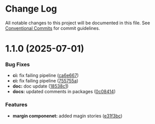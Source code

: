 # Change Log

All notable changes to this project will be documented in this file.
See [Conventional Commits](https://conventionalcommits.org) for commit guidelines.

# 1.1.0 (2025-07-01)


### Bug Fixes

* **ci:** fix failing pipeline ([ca6e667](https://github.com/ken0063/mds/commit/ca6e6676af11e0a7d441b9540c1fab894c6cc8c9))
* **ci:** fix failing pipeline ([755755a](https://github.com/ken0063/mds/commit/755755aad26daaa6338749b7f19958aa47d4d885))
* **doc:** doc update ([18538c1](https://github.com/ken0063/mds/commit/18538c18d11d9dbfa4db16400ba60de08b1844c6))
* **docs:** updated comments in packages ([0c08414](https://github.com/ken0063/mds/commit/0c084144364466831c2ec6f562fb4eeb61cd8d37))


### Features

* **margin componenet:** added magin stories ([e31f3bc](https://github.com/ken0063/mds/commit/e31f3bc2b99ee3b636d37cb014431809615f7145))
